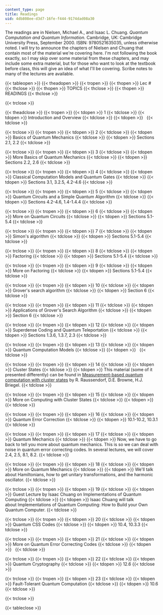 ```yaml
---
content_type: page
title: Readings
uid: 4db808ee-d3d7-16fe-f444-9174dad08a30
---
```


The readings are in Nielsen, Michael A., and Isaac L. Chuang. _Quantum Computation and Quantum Information._ Cambridge, UK: Cambridge University Press, September 2000. ISBN: 9780521635035, unless otherwise noted. I will try to announce the chapters of Nielsen and Chuang that contain most of the material we're covering here. I'm not following the book exactly, so I may skip over some material from these chapters, and may include some extra material, but for those who want to look at the textbook before class, this will give an idea of what I'll be covering. Scribe notes to many of the lectures are available.

{{< tableopen >}}
{{< theadopen >}}
{{< tropen >}}
{{< thopen >}}
Lec #
{{< thclose >}}
{{< thopen >}}
TOPICS
{{< thclose >}}
{{< thopen >}}
READINGS
{{< thclose >}}

{{< trclose >}}

{{< theadclose >}}
{{< tropen >}}
{{< tdopen >}}
1
{{< tdclose >}}
{{< tdopen >}}
Introduction and Overview
{{< tdclose >}}
{{< tdopen >}}
 
{{< tdclose >}}

{{< trclose >}}
{{< tropen >}}
{{< tdopen >}}
2
{{< tdclose >}}
{{< tdopen >}}
Basics of Quantum Mechanics
{{< tdclose >}}
{{< tdopen >}}
Sections 2.1, 2.2
{{< tdclose >}}

{{< trclose >}}
{{< tropen >}}
{{< tdopen >}}
3
{{< tdclose >}}
{{< tdopen >}}
More Basics of Quantum Mechanics
{{< tdclose >}}
{{< tdopen >}}
Sections 2.2, 2.6
{{< tdclose >}}

{{< trclose >}}
{{< tropen >}}
{{< tdopen >}}
4
{{< tdclose >}}
{{< tdopen >}}
Classical Computation Models and Quantum Gates
{{< tdclose >}}
{{< tdopen >}}
Sections 3.1, 3.2.5, 4.2-4.6
{{< tdclose >}}

{{< trclose >}}
{{< tropen >}}
{{< tdopen >}}
5
{{< tdclose >}}
{{< tdopen >}}
Quantum Circuits and a Simple Quantum Algorithm
{{< tdclose >}}
{{< tdopen >}}
Sections 4.2-4.6, 1.4-1.4.4
{{< tdclose >}}

{{< trclose >}}
{{< tropen >}}
{{< tdopen >}}
6
{{< tdclose >}}
{{< tdopen >}}
More on Quantum Circuits
{{< tdclose >}}
{{< tdopen >}}
Sections 5.1-5.4
{{< tdclose >}}

{{< trclose >}}
{{< tropen >}}
{{< tdopen >}}
7
{{< tdclose >}}
{{< tdopen >}}
Simon's algorithm
{{< tdclose >}}
{{< tdopen >}}
Sections 5.1-5.4
{{< tdclose >}}

{{< trclose >}}
{{< tropen >}}
{{< tdopen >}}
8
{{< tdclose >}}
{{< tdopen >}}
Factoring
{{< tdclose >}}
{{< tdopen >}}
Sections 5.1-5.4
{{< tdclose >}}

{{< trclose >}}
{{< tropen >}}
{{< tdopen >}}
9
{{< tdclose >}}
{{< tdopen >}}
More on Factoring
{{< tdclose >}}
{{< tdopen >}}
Sections 5.1-5.4
{{< tdclose >}}

{{< trclose >}}
{{< tropen >}}
{{< tdopen >}}
10
{{< tdclose >}}
{{< tdopen >}}
Grover's search algorithm
{{< tdclose >}}
{{< tdopen >}}
Section 6
{{< tdclose >}}

{{< trclose >}}
{{< tropen >}}
{{< tdopen >}}
11
{{< tdclose >}}
{{< tdopen >}}
Applications of Grover's Search Algorithm
{{< tdclose >}}
{{< tdopen >}}
Section 6
{{< tdclose >}}

{{< trclose >}}
{{< tropen >}}
{{< tdopen >}}
12
{{< tdclose >}}
{{< tdopen >}}
Superdense Coding and Quantum Teleportation
{{< tdclose >}}
{{< tdopen >}}
Sections 1.3.6, 1.3.7, 2.3
{{< tdclose >}}

{{< trclose >}}
{{< tropen >}}
{{< tdopen >}}
13
{{< tdclose >}}
{{< tdopen >}}
Quantum Computation Models
{{< tdclose >}}
{{< tdopen >}}
 
{{< tdclose >}}

{{< trclose >}}
{{< tropen >}}
{{< tdopen >}}
14
{{< tdclose >}}
{{< tdopen >}}
Cluster States
{{< tdclose >}}
{{< tdopen >}}
This material (some of it presented differently) can be found in [Measurement-based quantum computation with cluster states](http://dx.doi.org/10.1103/PhysRevA.68.022312) by R. Raussendorf, D.E. Browne, H.J. Briegel.
{{< tdclose >}}

{{< trclose >}}
{{< tropen >}}
{{< tdopen >}}
15
{{< tdclose >}}
{{< tdopen >}}
More on Computing with Cluster States
{{< tdclose >}}
{{< tdopen >}}
 
{{< tdclose >}}

{{< trclose >}}
{{< tropen >}}
{{< tdopen >}}
16
{{< tdclose >}}
{{< tdopen >}}
Quantum Error Correction
{{< tdclose >}}
{{< tdopen >}}
10.1-10.2, 10.3.1
{{< tdclose >}}

{{< trclose >}}
{{< tropen >}}
{{< tdopen >}}
17
{{< tdclose >}}
{{< tdopen >}}
Quantum Mechanics
{{< tdclose >}}
{{< tdopen >}}
Now, we have to go back to tell you more about quantum mechanics. This is so we can deal with noise in quantum error correcting codes. In several lectures, we will cover 2.4, 2.5, 8.1, 8.2.
{{< tdclose >}}

{{< trclose >}}
{{< tropen >}}
{{< tdopen >}}
18
{{< tdclose >}}
{{< tdopen >}}
More on Quantum Mechanics
{{< tdclose >}}
{{< tdopen >}}
We'll talk about Hamiltonians, how to get unitary transformations, and the harmonic oscillator.
{{< tdclose >}}

{{< trclose >}}
{{< tropen >}}
{{< tdopen >}}
19
{{< tdclose >}}
{{< tdopen >}}
Guest Lecture by Isaac Chuang on Implementations of Quantum Computing
{{< tdclose >}}
{{< tdopen >}}
Isaac Chuang will talk about Implementations of Quantum Computing: How to Build your Own Quantum Computer.
{{< tdclose >}}

{{< trclose >}}
{{< tropen >}}
{{< tdopen >}}
20
{{< tdclose >}}
{{< tdopen >}}
Quantum CSS Codes
{{< tdclose >}}
{{< tdopen >}}
10.4, 10.3.3
{{< tdclose >}}

{{< trclose >}}
{{< tropen >}}
{{< tdopen >}}
21
{{< tdclose >}}
{{< tdopen >}}
More on Quantum Error Correcting Codes
{{< tdclose >}}
{{< tdopen >}}
 
{{< tdclose >}}

{{< trclose >}}
{{< tropen >}}
{{< tdopen >}}
22
{{< tdclose >}}
{{< tdopen >}}
Quantum Cryptography
{{< tdclose >}}
{{< tdopen >}}
12.6
{{< tdclose >}}

{{< trclose >}}
{{< tropen >}}
{{< tdopen >}}
23
{{< tdclose >}}
{{< tdopen >}}
Fault-Tolerant Quantum Computation
{{< tdclose >}}
{{< tdopen >}}
10.6
{{< tdclose >}}

{{< trclose >}}

{{< tableclose >}}